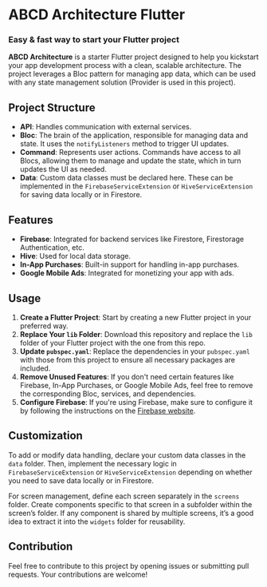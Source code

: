 # ABCD Architecture Flutter
### Easy & fast way to start your Flutter project

**ABCD Architecture** is a starter Flutter project designed to help you kickstart your app development process with a clean, scalable architecture. The project leverages a Bloc pattern for managing app data, which can be used with any state management solution (Provider is used in this project).

## Project Structure

- **API**: Handles communication with external services.
- **Bloc**: The brain of the application, responsible for managing data and state. It uses the `notifyListeners` method to trigger UI updates.
- **Command**: Represents user actions. Commands have access to all Blocs, allowing them to manage and update the state, which in turn updates the UI as needed.
- **Data**: Custom data classes must be declared here. These can be implemented in the `FirebaseServiceExtension` or `HiveServiceExtension` for saving data locally or in Firestore.

## Features

- **Firebase**: Integrated for backend services like Firestore, Firestorage Authentication, etc.
- **Hive**: Used for local data storage.
- **In-App Purchases**: Built-in support for handling in-app purchases.
- **Google Mobile Ads**: Integrated for monetizing your app with ads.

## Usage

1. **Create a Flutter Project**: Start by creating a new Flutter project in your preferred way.
2. **Replace Your `lib` Folder**: Download this repository and replace the `lib` folder of your Flutter project with the one from this repo.
3. **Update `pubspec.yaml`**: Replace the dependencies in your `pubspec.yaml` with those from this project to ensure all necessary packages are included.
4. **Remove Unused Features**: If you don't need certain features like Firebase, In-App Purchases, or Google Mobile Ads, feel free to remove the corresponding Bloc, services, and dependencies.
5. **Configure Firebase**: If you're using Firebase, make sure to configure it by following the instructions on the [Firebase website](https://firebase.google.com/docs/flutter/setup).


## Customization

To add or modify data handling, declare your custom data classes in the `data` folder. Then, implement the necessary logic in `FirebaseServiceExtension` or `HiveServiceExtension` depending on whether you need to save data locally or in Firestore.

For screen management, define each screen separately in the `screens` folder. Create components specific to that screen in a subfolder within the screen’s folder. If any component is shared by multiple screens, it’s a good idea to extract it into the `widgets` folder for reusability.

## Contribution

Feel free to contribute to this project by opening issues or submitting pull requests. Your contributions are welcome!
